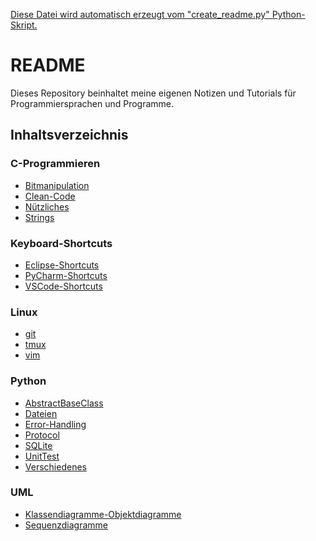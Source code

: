 <u>Diese Datei wird automatisch erzeugt vom "create_readme.py" Python-Skript.</u>
# README

Dieses Repository beinhaltet meine eigenen Notizen und Tutorials für Programmiersprachen und Programme.

## Inhaltsverzeichnis

### C-Programmieren
- [Bitmanipulation](https://github.com/Dokeys/Notes/blob/main/C-Programmieren/Bitmanipulation.md)
- [Clean-Code](https://github.com/Dokeys/Notes/blob/main/C-Programmieren/Clean-Code.md)
- [Nützliches](https://github.com/Dokeys/Notes/blob/main/C-Programmieren/Nützliches.md)
- [Strings](https://github.com/Dokeys/Notes/blob/main/C-Programmieren/Strings.md)

### Keyboard-Shortcuts
- [Eclipse-Shortcuts](https://github.com/Dokeys/Notes/blob/main/Keyboard-Shortcuts/Eclipse-Shortcuts.md)
- [PyCharm-Shortcuts](https://github.com/Dokeys/Notes/blob/main/Keyboard-Shortcuts/PyCharm-Shortcuts.md)
- [VSCode-Shortcuts](https://github.com/Dokeys/Notes/blob/main/Keyboard-Shortcuts/VSCode-Shortcuts.md)

### Linux
- [git](https://github.com/Dokeys/Notes/blob/main/Linux/git.md)
- [tmux](https://github.com/Dokeys/Notes/blob/main/Linux/tmux.md)
- [vim](https://github.com/Dokeys/Notes/blob/main/Linux/vim.md)

### Python
- [AbstractBaseClass](https://github.com/Dokeys/Notes/blob/main/Python/AbstractBaseClass.md)
- [Dateien](https://github.com/Dokeys/Notes/blob/main/Python/Dateien.md)
- [Error-Handling](https://github.com/Dokeys/Notes/blob/main/Python/Error-Handling.md)
- [Protocol](https://github.com/Dokeys/Notes/blob/main/Python/Protocol.md)
- [SQLite](https://github.com/Dokeys/Notes/blob/main/Python/SQLite.md)
- [UnitTest](https://github.com/Dokeys/Notes/blob/main/Python/UnitTest.md)
- [Verschiedenes](https://github.com/Dokeys/Notes/blob/main/Python/Verschiedenes.md)

### UML
- [Klassendiagramme-Objektdiagramme](https://github.com/Dokeys/Notes/blob/main/UML/Klassendiagramme-Objektdiagramme.md)
- [Sequenzdiagramme](https://github.com/Dokeys/Notes/blob/main/UML/Sequenzdiagramme.md)

